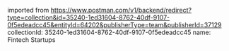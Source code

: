 imported from https://www.postman.com/v1/backend/redirect?type=collection&id=35240-1ed31604-8762-40df-9107-0f5edeadcc45&entityId=64202&publisherType=team&publisherId=37129
collectionId: 35240-1ed31604-8762-40df-9107-0f5edeadcc45
name: Fintech Startups